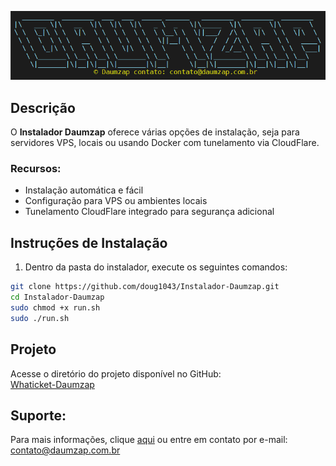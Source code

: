 ![Daumzap](/images/banner.png "Daumzap")

## Descrição

O **Instalador Daumzap** oferece várias opções de instalação, seja para servidores VPS, locais ou usando Docker com tunelamento via CloudFlare.

### Recursos:

- Instalação automática e fácil
- Configuração para VPS ou ambientes locais
- Tunelamento CloudFlare integrado para segurança adicional

## Instruções de Instalação

1. Dentro da pasta do instalador, execute os seguintes comandos:

```bash
git clone https://github.com/doug1043/Instalador-Daumzap.git
cd Instalador-Daumzap
sudo chmod +x run.sh
sudo ./run.sh
```

## Projeto

Acesse o diretório do projeto disponível no GitHub:  
[Whaticket-Daumzap](https://github.com/doug1043/Whaticket-Daumzap)

## Suporte:

Para mais informações, clique [aqui](https://daumzap.com.br "Daumzap") ou entre em contato por e-mail: contato@daumzap.com.br
